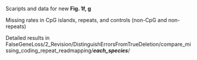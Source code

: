 Scaripts and data for new **Fig. 1f, g**

Missing rates in CpG islands, repeats, and controls (non-CpG and non-repeats)

Detailed results in FalseGeneLoss/2_Revision/DistinguishErrorsFromTrueDeletion/compare_missing_coding_repeat_readmapping/**_each_species_**/
